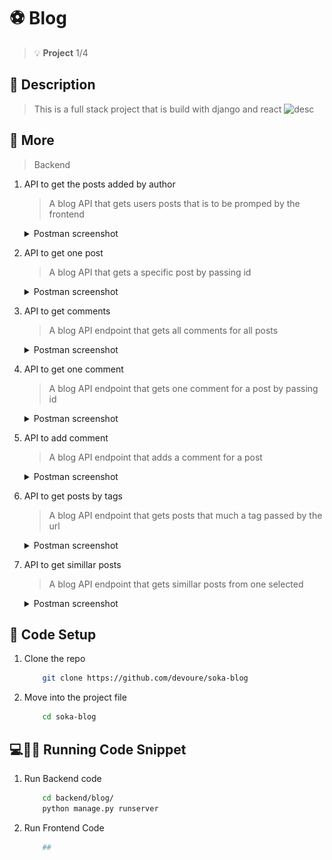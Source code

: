 # :soccer: Blog
> :bulb: **Project** 1/4
## 💬 Description
> This is a full stack project that is build with django and react
![desc](./images/hrms.png)
## 📜 More
> Backend
  1. API to get the posts added by author
     > A blog API that gets users posts that is to be promped by the frontend
     <details>
      <summary>Postman screenshot</summary>
      
      ![postman get all posts](./screenshots/backend_getposts.png)
     </details>
  1. API to get one post
     > A blog API that gets a specific post by passing id
     <details>
      <summary>Postman screenshot</summary>
      
      ![postman get one post](./screenshots/backend_getpost.png)
     </details>
  1. API to get comments
     > A blog API endpoint that gets all comments for all posts
     <details>
      <summary>Postman screenshot</summary>
      
      ![postman get all comments](./screenshots/backend_getcomments.png)
     </details>
  1. API to get one comment
     > A blog API endpoint that gets one comment for a post by passing id
     <details>
      <summary>Postman screenshot</summary>
      
      ![postman get one comment](./screenshots/backend_getcomment.png)
     </details>
  1. API to add comment
     > A blog API endpoint that adds a comment for a post
     <details>
      <summary>Postman screenshot</summary>
      
      ![postman add comment](./screenshots/backend_addcomment.png)
     </details>
  1. API to get posts by tags
     > A blog API endpoint that gets posts that much a tag passed by the url
     <details>
      <summary>Postman screenshot</summary>
      
      ![postman get posts by tag](./screenshots/backend_taggedposts.png)
     </details>
  1. API to get simillar posts
     > A blog API endpoint that gets simillar posts from one selected
     <details>
      <summary>Postman screenshot</summary>
      
      ![postman get simillar](./screenshots/backend_simillar.png)
     </details>


## 🔧 Code Setup
   1. Clone the repo
        ```bash
            git clone https://github.com/devoure/soka-blog

        ```
   1. Move into the project file
        ```bash
            cd soka-blog

        ```
## 💻🏃‍♂️ Running Code Snippet
   1. Run Backend code
        ```bash
            cd backend/blog/
            python manage.py runserver

        ```
   1. Run Frontend Code
        ```bash
            ##

        ```






